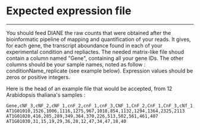 # Expected expression file

---

You should feed DIANE the raw counts that were obtained after the bioinformatic pipeline of mapping and quantification of your reads.
It gives, for each gene, the transcript aboundance found in each of your experimental condition and repliactes.
The needed matrix-like file shoud contain a column named "Gene", containing all your gene IDs.
The other columns should be your sample names, noted as follow : conditionName_replicate (see example below).
Expression values should be zeros or positive integers.


Here is the head of an example file that would be accepted, from 12 Arabidopsis thaliana's samples :

```
Gene,cNF_3,cNF_2,cNF_1,cnF_2,cnF_1,cnF_3,CNF_1,CnF_2,CnF_1,CnF_3,cNf_1,cnf_2
AT1G01010,1526,1006,1116,1275,967,1018,854,1132,1294,1364,2325,2113
AT1G01020,416,285,289,349,364,370,226,513,502,561,461,407
AT1G01030,31,15,19,29,36,28,12,47,34,47,18,40
```

